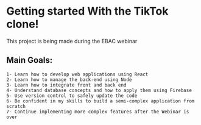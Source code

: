 # Getting started With the TikTok clone!
This project is being made during the EBAC webinar 
## Main Goals:

    1- Learn how to develop web applications using React
    2- Learn how to manage the back-end using Node
    3- Learn how to integrate front and back end
    4- Understand database concepts and how to apply them using Firebase
    5- Use version control to safely update the code
    6- Be confident in my skills to build a semi-complex application from scratch
    7- Continue implementing more complex features after the Webinar is over
